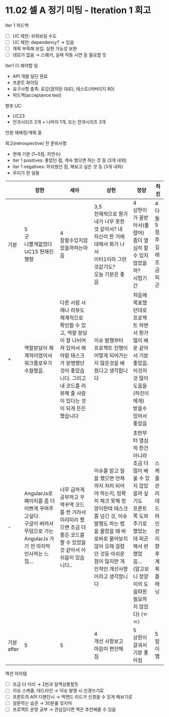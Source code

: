 # 11.02 셀 A 정기 미팅 - Iteration 1 회고

Iter 1 피드백

- [ ]  UC 제안: 쉬워보일 수도
- [ ]  UC 제안: dependency? → 있음
- [ ]  계획 부족해 보임. 실현 가능성 보완
- [ ]  데모가 없음 → 스웨거, 실제 작동 시연 등 필요할 듯

Iter1 더 해야할 일

- API 개발 일단 완료
- 프론트 화이팅
- 요구사항 충족: 로깅(정의된 대로), 테스트(커버리지 80)
- 피드백(acceptance test)

향후 UC

- UC23
- 안과시리즈 2개 + 나머지 1개, 또는 안과시리즈 3개

인원 재배정/계획 중

회고(retrospective) 전 준비사항

- 현재 기분 (1~5점, 자연수)
- iter 1 positives: 좋았던 점, 계속 했으면 하는 것 등 (3개 내외)
- iter 1 negatives: 아쉬웠던 점, 해보고 싶은 것 등 (3개 내외)
- 우리가 한 일들

|            | 장한                                                                                                                     | 세아                                                                                                                                                                                        | 상헌                                                                                                                                                                                                                             | 정양                                                                                                                                                                                | 하진                                                 |
| ---------- | ------------------------------------------------------------------------------------------------------------------------ | ------------------------------------------------------------------------------------------------------------------------------------------------------------------------------------------- | -------------------------------------------------------------------------------------------------------------------------------------------------------------------------------------------------------------------------------- | ----------------------------------------------------------------------------------------------------------------------------------------------------------------------------------- | ---------------------------------------------------- |
| 기분       | 5 <br> 굿 <br> 나쁠게없었다 <br> UC15 현재진행형                                                                         | 4 <br> 잘할수있지않았을까하는마음                                                                                                                                                           | 3,5 <br> 전체적으로 뭔가 내가 너무 못한것 같아서? 내 자신이 한 거에 대해서 화가 나서 <br> 이터1이라 그런것같기도? <br> 오늘 기분은 좋음                                                                                          | 4 <br> 상헌이가 꼴받아서(풀렸어) <br> 좀더 열심히 할 수 있지 않았을까? <br> 시험기간                                                                                                | 4 <br> 다들 5점주길래 <br> 조금 피곤                 |
| +          | 역할분담이 체계적이였어서 워크플로우가 수월했음.                                                                         | 다른 사람 사례나 리뷰도 체계적으로 확인할 수 있고, 역할 분담이 잘 나뉘어져 있어서 해야할 태스크가 분명했던 것이 좋았습니다. 그리고 내 코드를 리뷰해 줄 사람이 있다는 것이 되게 든든했습니다 | 이슈 발행부터 프로젝트 진행이 어떻게 되어가는지 많은것을 배웠다고 생각합니다                                                                                                                                                     | 처음에 목표했던대로 프로젝트 하면서 뭔가 많이 배운 같아서 기분 좋았음. <br> 이것저것 많이 도움을 (하진이에게) 받을수 있어서 좋았음                                                  |                                                      |
| -          | AngularJs로 페이지를 좀 더 이쁘게 꾸며주고싶다. <br> 구글이 버려서 무덤으로 가는 AngularJs 가기 전 마지막 인사하는 느낌… | 너무 급하게 공부하고 꾸역꾸역 코드를 짠 거라서 미리미리 했으면 조금 더 좋은 코드를 짤 수 있었을 것 같아서 아쉬움이 있습니다..                                                               | 이슈를 맡고 일을 했으면 언제까지 처리 되어야 하는지, 정확히 체크 못해 정양이한테 태스크를 넘긴 것, 이슈 발행도 하는 법을 몰랐을 때 바로바로 물어보지 않아 오래 걸렸던 것등 아쉬운 점이 많지만 개인적인 개선사항이라고 생각함니다 | 초반부터 열심히 한건 아니라 조금 더 많이 배울 수 있지 않았을까 싶기도 <br> 프론트쪽 도와주기로 했었는데 피곤해서 런했었음… <br> (알고보니 정양이의 도움따윈 필요하지 않았다) (ㅠㅠ) | 스케줄 관리 <br> 데드라인 관리 <br> 향후 계획 플래닝 |
| 기분 after | 5                                                                                                                        | 5                                                                                                                                                                                           | 4 <br> 개선 사항보고 마음이 편안해 짐                                                                                                                                                                                            | 5 <br> 상헌이 갈궈서 기분 좋아짐                                                                                                                                                    | 5 <br> 잠이 깸                                       |

액션 아이템

- [ ]  조금 더 미리 → 2번과 일맥상통할듯
- [ ]  이슈 스케줄, 데드라인 → 이슈 발행 시 신경쓰기로
- [ ]  프론트의 API 디펜던시 → 백엔드 리드가 신경쓸 수 있게 해보기로
- [ ]  질문하는 습관 → 30분룰 잊지마
- [ ]  프로젝트 운영 공부 → 관심있다면 책은 추천해줄 수 있음
